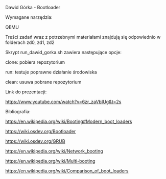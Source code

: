 Dawid Górka - Bootloader

Wymagane narzędzia:

QEMU


Treści zadań wraz z potrzebnymi materiałami znajdują się odpowiednio w folderach zd0, zd1, zd2

Skrypt run_dawid_gorka.sh zawiera następujące opcje:

clone: pobiera repozytorium

run: testuje poprawne działanie środowiska 

clean: usuwa pobrane repozytorium  


Link do prezentacji:

https://www.youtube.com/watch?v=6zr_zaVbIUg&t=2s

Bibliografia:

https://en.wikipedia.org/wiki/Booting#Modern_boot_loaders

https://wiki.osdev.org/Bootloader 

https://wiki.osdev.org/GRUB 

https://en.wikipedia.org/wiki/Network_booting

https://en.wikipedia.org/wiki/Multi-booting

https://en.wikipedia.org/wiki/Comparison_of_boot_loaders

